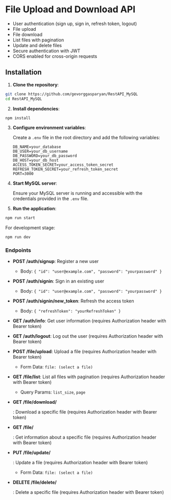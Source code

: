
# File Upload and Download API

-   User authentication (sign up, sign in, refresh token, logout)
-   File upload
-   File download
-   List files with pagination
-   Update and delete files
-   Secure authentication with JWT
-   CORS enabled for cross-origin requests

## Installation

1.  **Clone the repository**:

```bash
git clone https://github.com/gevorggasparyan/RestAPI_MySQL
cd RestAPI_MySQL
```

2.  **Install dependencies**:

```bash
npm install 
```

3.  **Configure environment variables**:

    Create a `.env` file in the root directory and add the following variables:

    ```
    DB_NAME=your_database
    DB_USER=your_db_username
    DB_PASSWORD=your_db_password
    DB_HOST=your_db_host
    ACCESS_TOKEN_SECRET=your_access_token_secret
    REFRESH_TOKEN_SECRET=your_refresh_token_secret
    PORT=3000
    ```

4.  **Start MySQL server**:

    Ensure your MySQL server is running and accessible with the credentials provided in the `.env` file.

5.  **Run the application**:
```bash
npm run start
```

For development stage:
```bash
npm run dev
```


### Endpoints

-   **POST /auth/signup**: Register a new user

    -   Body: `{ "id": "user@example.com", "password": "yourpassword" }`
-   **POST /auth/signin**: Sign in an existing user

    -   Body: `{ "id": "user@example.com", "password": "yourpassword" }`
-   **POST /auth/signin/new_token**: Refresh the access token

    -   Body: `{ "refreshToken": "yourRefreshToken" }`
-   **GET /auth/info**: Get user information (requires Authorization header with Bearer token)

-   **GET /auth/logout**: Log out the user (requires Authorization header with Bearer token)

-   **POST /file/upload**: Upload a file (requires Authorization header with Bearer token)

    -   Form Data: `file: (select a file)`
-   **GET /file/list**: List all files with pagination (requires Authorization header with Bearer token)

    -   Query Params: `list_size`, `page`
-   **GET /file/download/**

    : Download a specific file (requires Authorization header with Bearer token)

-   **GET /file/**

    : Get information about a specific file (requires Authorization header with Bearer token)

-   **PUT /file/update/**

    : Update a file (requires Authorization header with Bearer token)

    -   Form Data: `file: (select a file)`
-   **DELETE /file/delete/**

    : Delete a specific file (requires Authorization header with Bearer token)
